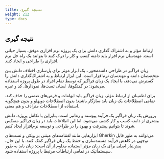 ```yaml
---
title: نتیجه گیری
weight: 212
type: docs
---
```


## نتیجه گیری

ارتباط مؤثر و به اشتراک گذاری دانش برای یک پروژه نرم افزاری موفق، بسیار حیاتی است. مهندسان نرم افزار باید دامنه کسب و کار را درک کنند تا بتوانند یک راه حل نرم افزاری را طراحی و ایجاد کنند.

زبان فراگیر در طراحی دامنه‌محور ، یک ابزار موثر برای پل‌سازی اختلاف دانش بین متخصصان دامنه و مهندسان نرم‌افزار است. این ابزار ارتباط و به اشتراک‌گذاری دانش را گسترش می‌دهد، با ایجاد یک زبان فراگیر که توسط تمام افراد در طول پروژه استفاده می‌شود؛ در گفتگوها، اسناد، تست‌ها، نمودارها، کد  و غیره.

برای اطمینان از ارتباط مؤثر، زبان فراگیر باید ابهامات و فرض‌های ضمنی را حذف کند. تمامی اصطلاحات یک زبان باید سازگار باشند؛ بدون اصطلاحات دوپهلو و بدون هیچگونه استفاده از اصطلاحات مترادف و هم معنی.

پرورش یک زبان فراگیر یک فرآیند پیوسته و زمانبر است. بنابراین با تکامل پروژه، دانش بیشتری از دامنه کسب و کار کشف می‌شود. اما این اطلاعات باید در زبان فراگیر منعکس شوند تا بتوانیم پیشرفت و بهبود را در طراحی و توسعه نرم‌افزار ایجاد کنیم.

ابزارهایی مانند لغتنامه‌های مبتنی بر ویکی و تست‌های Gherkin می‌توانند به طور قابل توجهی در کاهش فرآیند مستندسازی و حفظ یک زبان فراگیر کمک کنند. با این حال، پیش‌نیاز اصلی برای یک زبان مؤثر استفاده مداوم از آن است: زبان باید به طور سیستماتیک در تمامی ارتباطات مرتبط با پروژه استفاده شود.
